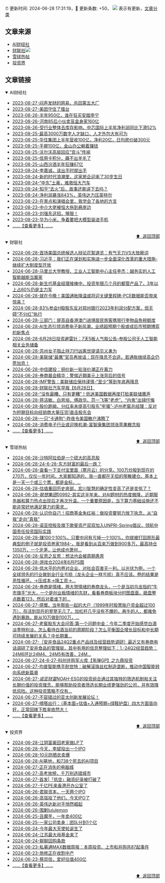 ##

:alarm_clock: 更新时间: 2024-06-28 17:31:19，:rocket: 更新条数: +50， ![](/assets/dot.png) 表示有更新，[文章分类](/TAGS.md)

## 文章来源

- [AI财经社](#ai财经社)  
- [财联社](#财联社)![](/assets/dot.png)   
- [雪球热帖](#雪球热帖)  
- [投资界](#投资界)  

## 文章链接

<details open>
<summary id="ai财经社">
 AI财经社
</summary>


- [2023-08-27-闷声发财的网易，杀回第五大厂](https://www.aicaijing.com.cn/article/18610)  
- [2023-08-27-美团守住了擂台](https://www.aicaijing.com.cn/article/18611)  
- [2023-08-26-半年950亿，谁在狂买安踏李宁](https://www.aicaijing.com.cn/article/18607)  
- [2023-08-26-河南85后小伙卖盲盒身家160亿](https://www.aicaijing.com.cn/article/18608)  
- [2023-08-26-受行业整体去库存影响，中芯国际上半年净利润同比下滑52%](https://www.aicaijing.com.cn/article/18609)  
- [2023-08-25-最高3000万数字人才缺口，人才外包大有可为](https://www.aicaijing.com.cn/article/18601)  
- [2023-08-25-华住集团上半年营收100亿，净利20亿，日均房价破300元](https://www.aicaijing.com.cn/article/18602)  
- [2023-08-25-手握100亿，金山办公躺着赚钱](https://www.aicaijing.com.cn/article/18603)  
- [2023-08-25-沃尔沃高层回应“宫斗”传闻](https://www.aicaijing.com.cn/article/18604)  
- [2023-08-25-信用卡积分，薅不出羊毛了](https://www.aicaijing.com.cn/article/18605)  
- [2023-08-25-山西汾酒半年狂赚67亿](https://www.aicaijing.com.cn/article/18606)  
- [2023-08-24-李嘉诚，该出手时就出手](https://www.aicaijing.com.cn/article/18596)  
- [2023-08-24-新的时代浪潮里，这家房企迎来了30岁生日](https://www.aicaijing.com.cn/article/18597)  
- [2023-08-24-“中东”土豪，难救恒大汽车](https://www.aicaijing.com.cn/article/18598)  
- [2023-08-24-知乎“去火”后，故事还能讲下去吗？](https://www.aicaijing.com.cn/article/18599)  
- [2023-08-24-净利润暴涨843%，英伟达力压英特尔](https://www.aicaijing.com.cn/article/18600)  
- [2023-08-23-在景点和演唱会里，我学会了各地的方言](https://www.aicaijing.com.cn/article/18591)  
- [2023-08-23-中介大佬被恒大拖到悬崖边](https://www.aicaijing.com.cn/article/18592)  
- [2023-08-23-刘强东这招，够狠！](https://www.aicaijing.com.cn/article/18593)  
- [2023-08-23-华为小米，争着要把大模型装进手机](https://www.aicaijing.com.cn/article/18594)  
- [......【查看更多】......](/details/AI财经社.md)

<div align="right"><a href="#文章来源">⬆ &nbsp;返回顶部</a></div>
</details>

<details open>
<summary id="财联社">
 财联社
</summary>


- [2024-06-28-首场美国总统候选人辩论花絮速览：有气无力VS大放厥词](https://www.cls.cn/detail/1717456)  
- [2024-06-28-习近平：我们正在谋划和实施进一步全面深化改革的重大措施-继续扩大制度型开放](https://www.cls.cn/detail/1717450)  
- [2024-06-28-马里兰大学教授、工业人工智能中心主任李杰：越务实的人工智能越能当赢家](https://www.cls.cn/detail/1717432)  
- [2024-06-28-新生代基金经理接棒中，投资年限几个月的都管产品了，3年以上占60%仍是主力军](https://www.cls.cn/detail/1717426)  
- [2024-06-28-就在今晚！美国通胀降温或将迎关键里程碑-PCE数据能否带来惊喜？](https://www.cls.cn/detail/1717330)  
- [2024-06-28-83%参会H股股东反对郑州银行2023年利润分配方案，但无碍“不分红”执行](https://www.cls.cn/detail/1717332)  
- [2024-06-28-三部门：提高自香港澳门进境居民旅客携带行李物品免税额度](https://www.cls.cn/detail/1717316)  
- [2024-06-28-AI生态引领消费电子新风潮，业绩超预期个股或成后市预期博弈的新焦点](https://www.cls.cn/detail/1717288)  
- [2024-06-28-6月28日投资避雷针：7天5板人气股公告-参股公司无人工智能相关业务储备](https://www.cls.cn/detail/1717230)  
- [2024-06-28-苏州女子阻止持刀行凶离世提请见义勇为](https://www.cls.cn/detail/1717241)  
- [2024-06-28-美联储“最鹰”官员再放话：现在降息不合适，若通胀继续高企仍愿加息！](https://www.cls.cn/detail/1717227)  
- [2024-06-28-中信建投：铜价新一轮涨价潮正在蓄力](https://www.cls.cn/detail/1717220)  
- [2024-06-28-券商晨会精华：警惕近期美元上涨背后的信号](https://www.cls.cn/detail/1717213)  
- [2024-06-28-IMF警告：美联储应保持谨慎-“至少”等到年底再降息](https://www.cls.cn/detail/1717228)  
- [2024-06-28-财联社汽车早报【6月28日】](https://www.cls.cn/detail/1717256)  
- [2024-06-28-“没有最糟、只有更糟”！低迷美国数据再度打脸美联储鹰声](https://www.cls.cn/detail/1717267)  
- [2024-06-28-蒋洁敏、白恩培、傅政华、范一飞等“老虎”、“内鬼”出镜忏悔](https://www.cls.cn/detail/1717263)  
- [2024-06-28-股价跑输、分红率未提高引股东“牢骚”-泸州老窖总经理：反对为短期目标向经销商大量压货|直击股东会](https://www.cls.cn/detail/1717309)  
- [2024-06-28-一只“卡通狗”-昨夜令美国散户沸腾了](https://www.cls.cn/detail/1717375)  
- [2024-06-28-消费电子行业或迎换机潮-富智康集团领涨苹果概念股](https://www.cls.cn/detail/1717475)  
- [......【查看更多】......](/details/财联社.md)

<div align="right"><a href="#文章来源">⬆ &nbsp;返回顶部</a></div>
</details>

<details open>
<summary id="雪球热帖">
 雪球热帖
</summary>


- [2024-06-28-沙特阿拉伯是一个硕大的高息股](https://xueqiu.com/9598793634/295499931)  
- [2024-06-28-24-6-28-东方财富的最后一跌？](https://xueqiu.com/8772786299/295581253)  
- [2024-06-28-查看一下支付宝里面（寒月云）的分享。100万炒股到现在的270万，仅仅一年时间。大家都知道的，我一直都在无偿的带散建仓。基本上是一天一个或三个票，都是金标，...](https://xueqiu.com/8042762444/295545636)  
- [2024-06-28-估值重回历史底部，宏川智慧的确定性变高了还是变低了？](https://xueqiu.com/9210717241/295542411)  
- [2024-06-28-$联想集团00992$-其实这半年来，对AI题材的热度微降，近期服务器和算力热点出现后才再次升温，一个重要原因是，当下算力基础设施还不能非常好地满足算力的需求...](https://xueqiu.com/3037953044/295504929)  
- [2024-06-28-认识你自己！招商基金朱红裕：做投资要努力放下执念，从“自我”走向“真我”](https://xueqiu.com/1690646168/295498435)  
- [2024-06-28-诺亚控股及旗下歌斐资产双双加入UNPRI-Spring倡议，领航中国责任投资国际实践](https://xueqiu.com/1897851202/295526131)  
- [2024-06-28-赚100个100%，只要中间有亏掉一个100%，你就被打回原形最典型的例子就是投资养家1984-，我是看到从百来万做到900多万，最高持仓1350万，一个牙茅，让他成也萧何...](https://xueqiu.com/8790885129/295529762)  
- [2024-06-28-反思之反思：想法也会被周期愚弄](https://xueqiu.com/4373567778/295514443)  
- [2024-06-28-游戏仓2024年6月PS图](https://xueqiu.com/8790885129/295570049)  
- [2024-06-28-低水平的内卷对企业、对社会百害无一利。以光伏为例，一个全球领先的行业做到全行业亏损（龙头企业一样亏损）真不应该。卷的结果是恶性循环。→压成本→降工资→...](https://xueqiu.com/9742512811/295537218)  
- [2024-06-28-券商是情绪，两大带情绪的券商龙头，一个是当初乌龙指的“牛市旗手”光大，一个是创业板情绪的东财，看看券商板块分时图盘面，砸盘整点数着123，然后对着谁下的...](https://xueqiu.com/9222280625/295566803)  
- [2024-06-27-感慨，当年那些一起的大户（1999年时股票账户资金超过100万），存活到现在的寥寥无几了。加杠杆几乎没有不爆的，再牛的人，都难免遇到暴跌。能从10万做到100万，...](https://xueqiu.com/5858737554/295455783)  
- [2024-06-27-老窖股东大会问答:第一个问题中金：今年二季度开始感觉白酒淡季特别淡，怎么看待白酒当前的周期阶段？怎么平衡国企增长目标和中长期可持续发展的关系？中长期重...](https://xueqiu.com/5920207325/295447150)  
- [2024-06-27-［安井食品24Q2重点产品线及经营趋势调研］最近又有券商电话调研了安井食品的管理层，其中有用的信息整理如下：1.-24Q2经营趋势：24M6环比24M4、24M5有改善，24M...](https://xueqiu.com/9600110938/295451051)  
- [2024-06-27-24-6-27-科创并购军火库【氢弹GP】之九鼎投资](https://xueqiu.com/8772786299/295419283)  
- [2024-06-27-均普智能携手耐世特：破解滚珠丝杠制造垄断，推动中国智能转向系统新篇章](https://xueqiu.com/8638851859/295399862)  
- [2024-06-27-$诺亚财富NOAH$-ESG的投资组合通过其独特的筛选机制和关注长期价值的投资理念，能够帮助投资者筛选长期业绩更强劲的公司，并有效降低风险。这种投资策略不仅有...](https://xueqiu.com/4342399646/295354558)  
- [2024-06-27-不容错过的亚太创新发展论坛！](https://xueqiu.com/3563773868/295398752)  
- [2024-06-27-嘀嗒出行：（基本面+估值+入通预期+绿鞋护盘）四大方面皆向好，正常回拨下胜率依然大！](https://xueqiu.com/7041780087/295429227)  
- [......【查看更多】......](/details/雪球热帖.md)

<div align="right"><a href="#文章来源">⬆ &nbsp;返回顶部</a></div>
</details>

<details open>
<summary id="投资界">
 投资界
</summary>


- [2024-06-28-江阴富豪回老家做LP了](https://posts.careerengine.us/p/667e26c9df3b920e113242a8)  
- [2024-06-28-今天，李斌投出一个IPO](https://posts.careerengine.us/p/667e26c9df3b920e113242a0)  
- [2024-06-28-10元防晒衣卖爆](https://posts.careerengine.us/p/667e26d747a9c30e4a5ef5be)  
- [2024-06-28-AI墓地，和738个死去的AI项目](https://posts.careerengine.us/p/667e26d747a9c30e4a5ef5b6)  
- [2024-06-27-正在消失的电脑城](https://posts.careerengine.us/p/667cd8ea952af667496a3c2d)  
- [2024-06-27-高考放榜，千万别选错城市](https://posts.careerengine.us/p/667cd8ea952af667496a3c25)  
- [2024-06-27-首发|「低空」融资纪录被打破了](https://posts.careerengine.us/p/667cd8db20507167239b72c4)  
- [2024-06-27-千亿PE来香港开办公室了](https://posts.careerengine.us/p/667cd8db20507167239b72cc)  
- [2024-06-26-君联资本，一天两个IPO](https://posts.careerengine.us/p/667b85e48423d11ff874767d)  
- [2024-06-26-高瓴投了他们，今天IPO了](https://posts.careerengine.us/p/667b85e48423d11ff8747675)  
- [2024-06-26-英伟达新对手悄然崛起](https://posts.careerengine.us/p/667b85f3789f0320410d5006)  
- [2024-06-26-围剿lululemon](https://posts.careerengine.us/p/667b85f3789f0320410d500e)  
- [2024-06-25-丑魔芋，一年卖400亿](https://posts.careerengine.us/p/667a7658a1f49b57ffaf3d04)  
- [2024-06-25-一家公司卖身：团队分到1个亿](https://posts.careerengine.us/p/667a763af861d3574acb3474)  
- [2024-06-24-今年最大天使轮诞生了](https://posts.careerengine.us/p/6679233dbc442c72d55dfc95)  
- [2024-06-24-江苏最大母基金来了](https://posts.careerengine.us/p/6679233dbc442c72d55dfc9d)  
- [2024-06-24-聊聊回购条款](https://posts.careerengine.us/p/6679234c48ef5d7302818efc)  
- [2024-06-23-私募通MAX数据周报：本周投资、上市和并购共87起事件](https://posts.careerengine.us/p/6677c787a3420b64361cb863)  
- [2024-06-23-旅修正在收割中产](https://posts.careerengine.us/p/6677c778e02f6b640aa329b3)  
- [2024-06-23-蔡崇信，爱好估值400亿](https://posts.careerengine.us/p/6677c7694d125563e296e55a)  
- [......【查看更多】......](/details/投资界.md)

<div align="right"><a href="#文章来源">⬆ &nbsp;返回顶部</a></div>
</details>

